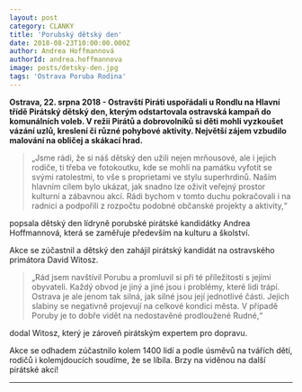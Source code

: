```yaml
---
layout: post
category: CLANKY
title: 'Porubský dětský den'
date: 2018-08-23T10:00:00.000Z
author: Andrea Hoffmannová
authorId: andrea.hoffmannova
image: posts/detsky-den.jpg
tags: 'Ostrava Poruba Rodina'
---
```


**Ostrava, 22. srpna 2018 - Ostravští Piráti uspořádali u Rondlu na Hlavní třídě Pirátský dětský den, kterým odstartovala ostravská kampaň do komunálních voleb. V režii Pirátů a dobrovolníků si děti mohli vyzkoušet vázání uzlů, kreslení či různé pohybové aktivity. Největší zájem vzbudilo malování na obličej a skákací hrad.**
 
> „Jsme rádi, že si náš dětský den užili nejen mrňousové, ale i jejich rodiče, ti třeba ve fotokoutku, kde se mohli na památku vyfotit se svými ratolestmi, to vše s proprietami ve stylu superhrdinů. Naším hlavním cílem bylo ukázat, jak snadno lze oživit veřejný prostor kulturní a zábavnou akcí. Rádi bychom v tomto duchu pokračovali i na radnici a podpořili z rozpočtu podobné občanské projekty a aktivity,“

popsala dětský den lídryně porubské pirátské kandidátky Andrea Hoffmannová, která se zaměřuje především na kulturu a školství.
 
Akce se zúčastnil a dětský den zahájil pirátský kandidát na ostravského primátora David Witosz.

> „Rád jsem navštívil Porubu a promluvil si při té příležitosti s jejími obyvateli. Každý obvod je jiný a jiné jsou i problémy, které lidi trápí. Ostrava je ale jenom tak silná, jak silné jsou její jednotlivé části. Jejich slabiny se negativně projevují na celkové kondici města. V případě Poruby je to dobře vidět na nedostavěné prodloužené Rudné,“

dodal Witosz, který je zároveň pirátským expertem pro dopravu.
 
Akce se odhadem zúčastnilo kolem 1400 lidí a podle úsměvů na tvářích dětí, rodičů i kolemjdoucích soudíme, že se líbila. Brzy na viděnou na další pirátské akci!

- - -
